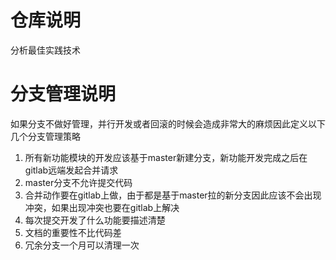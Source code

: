 # 仓库说明
分析最佳实践技术


# 分支管理说明
如果分支不做好管理，并行开发或者回滚的时候会造成非常大的麻烦因此定义以下几个分支管理策略
1. 所有新功能模块的开发应该基于master新建分支，新功能开发完成之后在gitlab远端发起合并请求
2. master分支不允许提交代码
3. 合并动作要在gitlab上做，由于都是基于master拉的新分支因此应该不会出现冲突，如果出现冲突也要在gitlab上解决
4. 每次提交开发了什么功能要描述清楚
5. 文档的重要性不比代码差
6. 冗余分支一个月可以清理一次




